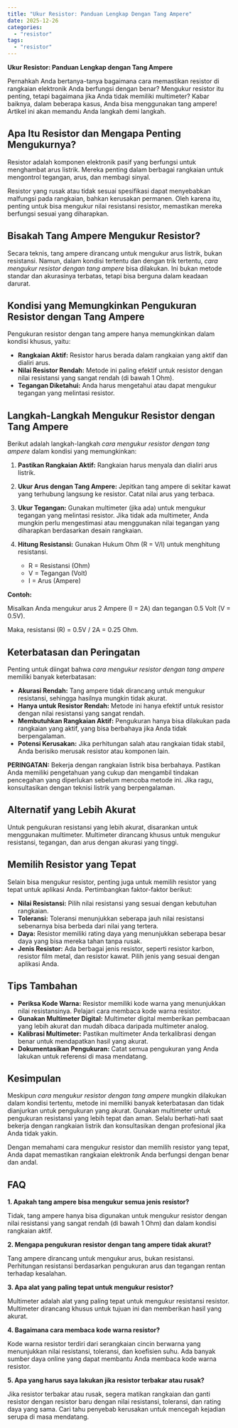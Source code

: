 ```yaml
---
title: "Ukur Resistor: Panduan Lengkap Dengan Tang Ampere"
date: 2025-12-26
categories: 
  - "resistor"
tags: 
  - "resistor"
---
```


**Ukur Resistor: Panduan Lengkap dengan Tang Ampere**

Pernahkah Anda bertanya-tanya bagaimana cara memastikan resistor di rangkaian elektronik Anda berfungsi dengan benar? Mengukur resistor itu penting, tetapi bagaimana jika Anda tidak memiliki multimeter? Kabar baiknya, dalam beberapa kasus, Anda bisa menggunakan tang ampere! Artikel ini akan memandu Anda langkah demi langkah.

## Apa Itu Resistor dan Mengapa Penting Mengukurnya?

Resistor adalah komponen elektronik pasif yang berfungsi untuk menghambat arus listrik. Mereka penting dalam berbagai rangkaian untuk mengontrol tegangan, arus, dan membagi sinyal.

Resistor yang rusak atau tidak sesuai spesifikasi dapat menyebabkan malfungsi pada rangkaian, bahkan kerusakan permanen. Oleh karena itu, penting untuk bisa mengukur nilai resistansi resistor, memastikan mereka berfungsi sesuai yang diharapkan.

## Bisakah Tang Ampere Mengukur Resistor?

Secara teknis, tang ampere dirancang untuk mengukur arus listrik, bukan resistansi. Namun, dalam kondisi tertentu dan dengan trik tertentu, _cara mengukur resistor dengan tang ampere_ bisa dilakukan. Ini bukan metode standar dan akurasinya terbatas, tetapi bisa berguna dalam keadaan darurat.

## Kondisi yang Memungkinkan Pengukuran Resistor dengan Tang Ampere

Pengukuran resistor dengan tang ampere hanya memungkinkan dalam kondisi khusus, yaitu:

- **Rangkaian Aktif:** Resistor harus berada dalam rangkaian yang aktif dan dialiri arus.
- **Nilai Resistor Rendah:** Metode ini paling efektif untuk resistor dengan nilai resistansi yang sangat rendah (di bawah 1 Ohm).
- **Tegangan Diketahui:** Anda harus mengetahui atau dapat mengukur tegangan yang melintasi resistor.

## Langkah-Langkah Mengukur Resistor dengan Tang Ampere

Berikut adalah langkah-langkah _cara mengukur resistor dengan tang ampere_ dalam kondisi yang memungkinkan:

1. **Pastikan Rangkaian Aktif:** Rangkaian harus menyala dan dialiri arus listrik.
    
2. **Ukur Arus dengan Tang Ampere:** Jepitkan tang ampere di sekitar kawat yang terhubung langsung ke resistor. Catat nilai arus yang terbaca.
    
3. **Ukur Tegangan:** Gunakan multimeter (jika ada) untuk mengukur tegangan yang melintasi resistor. Jika tidak ada multimeter, Anda mungkin perlu mengestimasi atau menggunakan nilai tegangan yang diharapkan berdasarkan desain rangkaian.
    
4. **Hitung Resistansi:** Gunakan Hukum Ohm (R = V/I) untuk menghitung resistansi.
    
    - R = Resistansi (Ohm)
    - V = Tegangan (Volt)
    - I = Arus (Ampere)

**Contoh:**

Misalkan Anda mengukur arus 2 Ampere (I = 2A) dan tegangan 0.5 Volt (V = 0.5V).

Maka, resistansi (R) = 0.5V / 2A = 0.25 Ohm.

## Keterbatasan dan Peringatan

Penting untuk diingat bahwa _cara mengukur resistor dengan tang ampere_ memiliki banyak keterbatasan:

- **Akurasi Rendah:** Tang ampere tidak dirancang untuk mengukur resistansi, sehingga hasilnya mungkin tidak akurat.
- **Hanya untuk Resistor Rendah:** Metode ini hanya efektif untuk resistor dengan nilai resistansi yang sangat rendah.
- **Membutuhkan Rangkaian Aktif:** Pengukuran hanya bisa dilakukan pada rangkaian yang aktif, yang bisa berbahaya jika Anda tidak berpengalaman.
- **Potensi Kerusakan:** Jika perhitungan salah atau rangkaian tidak stabil, Anda berisiko merusak resistor atau komponen lain.

**PERINGATAN:** Bekerja dengan rangkaian listrik bisa berbahaya. Pastikan Anda memiliki pengetahuan yang cukup dan mengambil tindakan pencegahan yang diperlukan sebelum mencoba metode ini. Jika ragu, konsultasikan dengan teknisi listrik yang berpengalaman.

## Alternatif yang Lebih Akurat

Untuk pengukuran resistansi yang lebih akurat, disarankan untuk menggunakan multimeter. Multimeter dirancang khusus untuk mengukur resistansi, tegangan, dan arus dengan akurasi yang tinggi.

## Memilih Resistor yang Tepat

Selain bisa mengukur resistor, penting juga untuk memilih resistor yang tepat untuk aplikasi Anda. Pertimbangkan faktor-faktor berikut:

- **Nilai Resistansi:** Pilih nilai resistansi yang sesuai dengan kebutuhan rangkaian.
- **Toleransi:** Toleransi menunjukkan seberapa jauh nilai resistansi sebenarnya bisa berbeda dari nilai yang tertera.
- **Daya:** Resistor memiliki rating daya yang menunjukkan seberapa besar daya yang bisa mereka tahan tanpa rusak.
- **Jenis Resistor:** Ada berbagai jenis resistor, seperti resistor karbon, resistor film metal, dan resistor kawat. Pilih jenis yang sesuai dengan aplikasi Anda.

## Tips Tambahan

- **Periksa Kode Warna:** Resistor memiliki kode warna yang menunjukkan nilai resistansinya. Pelajari cara membaca kode warna resistor.
- **Gunakan Multimeter Digital:** Multimeter digital memberikan pembacaan yang lebih akurat dan mudah dibaca daripada multimeter analog.
- **Kalibrasi Multimeter:** Pastikan multimeter Anda terkalibrasi dengan benar untuk mendapatkan hasil yang akurat.
- **Dokumentasikan Pengukuran:** Catat semua pengukuran yang Anda lakukan untuk referensi di masa mendatang.

## Kesimpulan

Meskipun _cara mengukur resistor dengan tang ampere_ mungkin dilakukan dalam kondisi tertentu, metode ini memiliki banyak keterbatasan dan tidak dianjurkan untuk pengukuran yang akurat. Gunakan multimeter untuk pengukuran resistansi yang lebih tepat dan aman. Selalu berhati-hati saat bekerja dengan rangkaian listrik dan konsultasikan dengan profesional jika Anda tidak yakin.

Dengan memahami cara mengukur resistor dan memilih resistor yang tepat, Anda dapat memastikan rangkaian elektronik Anda berfungsi dengan benar dan andal.

## FAQ

**1\. Apakah tang ampere bisa mengukur semua jenis resistor?**

Tidak, tang ampere hanya bisa digunakan untuk mengukur resistor dengan nilai resistansi yang sangat rendah (di bawah 1 Ohm) dan dalam kondisi rangkaian aktif.

**2\. Mengapa pengukuran resistor dengan tang ampere tidak akurat?**

Tang ampere dirancang untuk mengukur arus, bukan resistansi. Perhitungan resistansi berdasarkan pengukuran arus dan tegangan rentan terhadap kesalahan.

**3\. Apa alat yang paling tepat untuk mengukur resistor?**

Multimeter adalah alat yang paling tepat untuk mengukur resistansi resistor. Multimeter dirancang khusus untuk tujuan ini dan memberikan hasil yang akurat.

**4\. Bagaimana cara membaca kode warna resistor?**

Kode warna resistor terdiri dari serangkaian cincin berwarna yang menunjukkan nilai resistansi, toleransi, dan koefisien suhu. Ada banyak sumber daya online yang dapat membantu Anda membaca kode warna resistor.

**5\. Apa yang harus saya lakukan jika resistor terbakar atau rusak?**

Jika resistor terbakar atau rusak, segera matikan rangkaian dan ganti resistor dengan resistor baru dengan nilai resistansi, toleransi, dan rating daya yang sama. Cari tahu penyebab kerusakan untuk mencegah kejadian serupa di masa mendatang.
